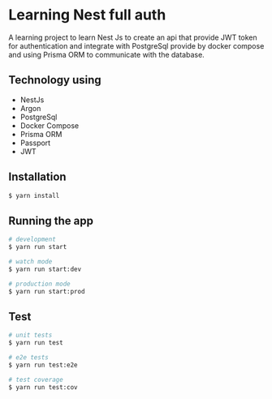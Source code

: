 
# Learning Nest full auth

A learning project to learn Nest Js to create an api that provide JWT token for authentication and integrate with PostgreSql provide by docker compose and using Prisma ORM to communicate with the database. 

## Technology using
- NestJs
- Argon
- PostgreSql
- Docker Compose
- Prisma ORM
- Passport
- JWT

## Installation

```bash
$ yarn install
```

## Running the app

```bash
# development
$ yarn run start

# watch mode
$ yarn run start:dev

# production mode
$ yarn run start:prod
```

## Test

```bash
# unit tests
$ yarn run test

# e2e tests
$ yarn run test:e2e

# test coverage
$ yarn run test:cov
```